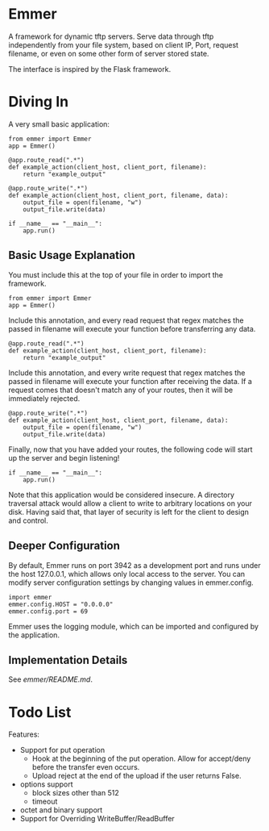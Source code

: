 # Emmer

A framework for dynamic tftp servers. Serve data through tftp
independently from your file system, based on client IP, Port, request
filename, or even on some other form of server stored state.

The interface is inspired by the Flask framework.

# Diving In

A very small basic application:

    from emmer import Emmer
    app = Emmer()

    @app.route_read(".*")
    def example_action(client_host, client_port, filename):
        return "example_output"

    @app.route_write(".*")
    def example_action(client_host, client_port, filename, data):
        output_file = open(filename, "w")
        output_file.write(data)

    if __name__ == "__main__":
        app.run()

## Basic Usage Explanation

You must include this at the top of your file in order to import the
framework.

    from emmer import Emmer
    app = Emmer()

Include this annotation, and every read request that regex matches the
passed in filename will execute your function before transferring any
data.

    @app.route_read(".*")
    def example_action(client_host, client_port, filename):
        return "example_output"

Include this annotation, and every write request that regex matches the
passed in filename will execute your function after receiving the data.
If a request comes that doesn't match any of your routes, then it will
be immediately rejected.

    @app.route_write(".*")
    def example_action(client_host, client_port, filename, data):
        output_file = open(filename, "w")
        output_file.write(data)

Finally, now that you have added your routes, the following code will
start up the server and begin listening!

    if __name__ == "__main__":
        app.run()

Note that this application would be considered insecure. A directory
traversal attack would allow a client to write to arbitrary locations on
your disk. Having said that, that layer of security is left for the
client to design and control.

## Deeper Configuration

By default, Emmer runs on port 3942 as a development port and runs under
the host 127.0.0.1, which allows only local access to the server. You
can modify server configuration settings by changing values in
emmer.config.

    import emmer
    emmer.config.HOST = "0.0.0.0"
    emmer.config.port = 69

Emmer uses the logging module, which can be imported and configured by
the application.

## Implementation Details

See *emmer/README.md*.

# Todo List

Features:
* Support for put operation
  * Hook at the beginning of the put operation. Allow for accept/deny
    before the transfer even occurs.
  * Upload reject at the end of the upload if the user returns False.
* options support
  * block sizes other than 512
  * timeout
* octet and binary support
* Support for Overriding WriteBuffer/ReadBuffer
